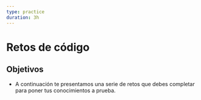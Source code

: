 ```yaml
---
type: practice
duration: 3h
---
```


# Retos de código

## Objetivos

- A continuación te presentamos una serie de retos que debes completar para
  poner tus conocimientos a prueba.
